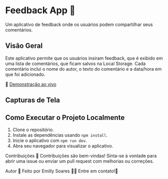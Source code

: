 # Feedback App 💚

Um aplicativo de feedback onde os usuários podem compartilhar seus comentários.

## Visão Geral

Este aplicativo permite que os usuários insiram feedback, que é exibido em uma lista de comentários, que ficam salvos na Local Storage. 
Cada comentário inclui o nome do autor, o texto do comentário e a data/hora em que foi adicionado. 

🚀 [Demonstração ao vivo](link-para-demonstracao)

## Capturas de Tela


## Como Executar o Projeto Localmente

1. Clone o repositório.
2. Instale as dependências usando `npm install`.
3. Inicie o aplicativo com `npm run dev`.
4. Abra seu navegador para visualizar o aplicativo.


Contribuições 🤝
Contribuições são bem-vindas! Sinta-se à vontade para abrir uma issue ou enviar um pull request com melhorias ou correções.

Autor 📝
Feito por Emilly Soares 👋🏽 Entre em contato!🚀
